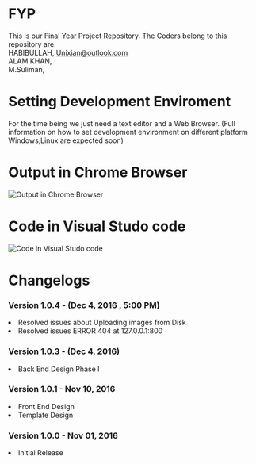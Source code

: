 # FYP
This is our Final Year Project Repository.
The Coders belong to this repository are: <br/>
HABIBULLAH, Unixian@outlook.com  <br/>
ALAM KHAN,   <br/> 
M.Suliman,  <br/>
# Setting Development Enviroment
 For the time being we just need a text editor and a Web Browser.
 (Full information on how to set development environment on different platform Windows,Linux are expected soon)
# Output in Chrome Browser
![Output in Chrome Browser](http://funkyimg.com/i/2ktTm.png "Output in Chrome Browser")

# Code in Visual Studo code
![Code in Visual Studo code](http://funkyimg.com/i/2ktTk.png "Code in Visual Studo code")



# Changelogs
<h3> Version 1.0.4 -  (Dec 4, 2016 , 5:00 PM) </h3>
  <ui>
        <li> Resolved issues about Uploading images from Disk </li>
        <li> Resolved issues  ERROR 404 at  127.0.0.1:800 </li>
  </ui>

<h3> Version 1.0.3 -  (Dec 4, 2016) </h3>
  <ui>
        <li> Back End Design Phase I </li>
  </ui>

<h3> Version 1.0.1 - Nov 10, 2016 </h3>
  <ui>
        <li> Front End Design </li>
        <li> Template Design </li>    
  </ui>

<h3> Version 1.0.0 - Nov 01, 2016 </h3>
  <ui>
        <li> Initial Release </li>    
  </ui> 




